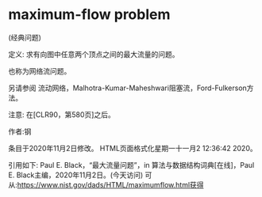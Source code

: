 # maximum-flow problem


(经典问题)



定义:
求有向图中任意两个顶点之间的最大流量的问题。



也称为网络流问题。



另请参阅
流动网络，Malhotra-Kumar-Maheshwari阻塞流，Ford-Fulkerson方法。



注意:
在[CLR90，第580页]之后。


作者:钢







条目于2020年11月2日修改。
HTML页面格式化星期一十一月2 12:36:42 2020。



引用如下:
Paul E. Black，“最大流量问题”，in
算法与数据结构词典[在线]，Paul E. Black主编，2020年11月2日。(今天访问)
可从:https://www.nist.gov/dads/HTML/maximumflow.html获得